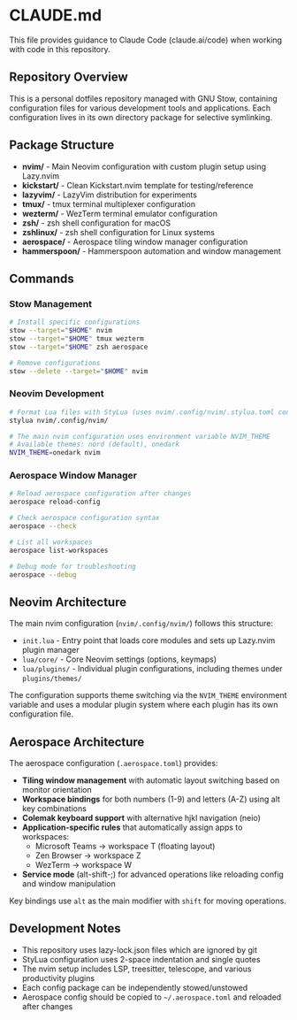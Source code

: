 # CLAUDE.md

This file provides guidance to Claude Code (claude.ai/code) when working with code in this repository.

## Repository Overview

This is a personal dotfiles repository managed with GNU Stow, containing configuration files for various development tools and applications. Each configuration lives in its own directory package for selective symlinking.

## Package Structure

- **nvim/** - Main Neovim configuration with custom plugin setup using Lazy.nvim
- **kickstart/** - Clean Kickstart.nvim template for testing/reference
- **lazyvim/** - LazyVim distribution for experiments
- **tmux/** - tmux terminal multiplexer configuration
- **wezterm/** - WezTerm terminal emulator configuration
- **zsh/** - zsh shell configuration for macOS
- **zshlinux/** - zsh shell configuration for Linux systems
- **aerospace/** - Aerospace tiling window manager configuration
- **hammerspoon/** - Hammerspoon automation and window management

## Commands

### Stow Management
```bash
# Install specific configurations
stow --target="$HOME" nvim
stow --target="$HOME" tmux wezterm
stow --target="$HOME" zsh aerospace

# Remove configurations
stow --delete --target="$HOME" nvim
```

### Neovim Development
```bash
# Format Lua files with StyLua (uses nvim/.config/nvim/.stylua.toml config)
stylua nvim/.config/nvim/

# The main nvim configuration uses environment variable NVIM_THEME
# Available themes: nord (default), onedark
NVIM_THEME=onedark nvim
```

### Aerospace Window Manager
```bash
# Reload aerospace configuration after changes
aerospace reload-config

# Check aerospace configuration syntax
aerospace --check

# List all workspaces
aerospace list-workspaces

# Debug mode for troubleshooting
aerospace --debug
```

## Neovim Architecture

The main nvim configuration (`nvim/.config/nvim/`) follows this structure:
- `init.lua` - Entry point that loads core modules and sets up Lazy.nvim plugin manager
- `lua/core/` - Core Neovim settings (options, keymaps)
- `lua/plugins/` - Individual plugin configurations, including themes under `plugins/themes/`

The configuration supports theme switching via the `NVIM_THEME` environment variable and uses a modular plugin system where each plugin has its own configuration file.

## Aerospace Architecture

The aerospace configuration (`.aerospace.toml`) provides:
- **Tiling window management** with automatic layout switching based on monitor orientation
- **Workspace bindings** for both numbers (1-9) and letters (A-Z) using alt key combinations
- **Colemak keyboard support** with alternative hjkl navigation (neio)
- **Application-specific rules** that automatically assign apps to workspaces:
  - Microsoft Teams → workspace T (floating layout)
  - Zen Browser → workspace Z
  - WezTerm → workspace W
- **Service mode** (alt-shift-;) for advanced operations like reloading config and window manipulation

Key bindings use `alt` as the main modifier with `shift` for moving operations.

## Development Notes

- This repository uses lazy-lock.json files which are ignored by git
- StyLua configuration uses 2-space indentation and single quotes
- The nvim setup includes LSP, treesitter, telescope, and various productivity plugins
- Each config package can be independently stowed/unstowed
- Aerospace config should be copied to `~/.aerospace.toml` and reloaded after changes